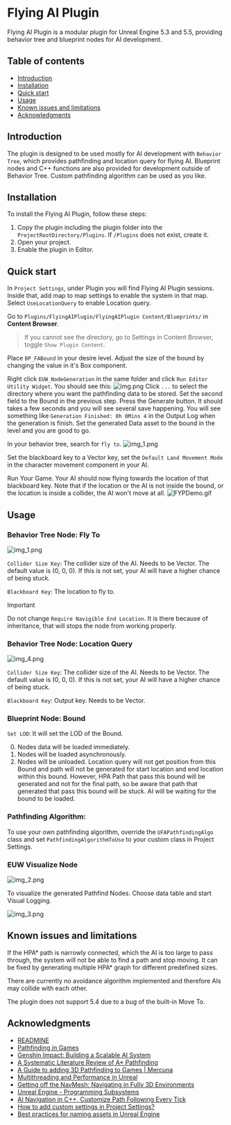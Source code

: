 # Flying AI Plugin

Flying AI Plugin is a modular plugin for Unreal Engine 5.3 and 5.5, providing behavior tree and blueprint nodes for AI development.

## Table of contents

* [Introduction](#introduction)
* [Installation](#installation)
* [Quick start](#quick-start)
* [Usage](#usage)
* [Known issues and limitations](#known-issues-and-limitations)
* [Acknowledgments](#acknowledgments)

## Introduction

The plugin is designed to be used mostly for AI development with `Behavior Tree`, which provides pathfinding and location query for flying AI. Blueprint nodes and C++ functions are also provided for development outside of Behavior Tree. Custom pathfinding algorithm can be used as you like.


## Installation

To install the Flying AI Plugin, follow these steps:

1. Copy the plugin including the plugin folder into the `ProjectRootDirectory/Plugins`. If `/Plugins` does not exist, create it.
2. Open your project.
3. Enable the plugin in Editor.


## Quick start

In `Project Settings`, under Plugin you will find Flying AI Plugin sessions. Inside that, add map to map settings to enable the system in that map. Select `UseLocationQuery` to enable Location query. 

Go to `Plugins/FlyingAIPlugin/FlyingAIPlugin Content/Blueprints/` in **Content Browser**. 
> If you cannot see the directory, go to Settings in Content Browser, toggle `Show Plugin Content`.

Place `BP_FABound` in your desire level. Adjust the size of the bound by changing the value in it's Box component.

Right click `EUW_NodeGeneration` in the same folder and click `Run Editor Utility Widget`. You should see this:
![img.png](img.png)
Click `...` to select the directory where you want the pathfinding data to be stored. Set the second field to the Bound in the previous step. Press the Generate button. It should takes a few seconds and you will see several save happening. You will see something like `Generation Finished: 0h 0Mins 4` in the Output Log when the generation is finish. Set the generated Data asset to the bound in the level and you are good to go.

In your behavior tree, search for `fly to`. 
![img_1.png](img_1.png)

Set the blackboard key to a Vector key, set the `Default Land Movement Mode` in the character movement component in your AI.

Run Your Game. Your AI should now flying towards the location of that blackboard key. Note that if the location or the AI is not inside the bound, or the location is inside a collider, the AI won't move at all.
![FYPDemo.gif](FYPDemo.gif)

## Usage

### Behavior Tree Node: Fly To
![img_1.png](img_1.png)

`Collider Size Key`: The collider size of the AI. Needs to be Vector. The default value is (0, 0, 0). If this is not set, your AI will have a higher chance of being stuck.

`Blackboard Key`: The location to fly to.

> [!IMPORTANT]
> Do not change `Require Navigible End Location`. It is there because of inheritance, that will stops the node from working properly.

### Behavior Tree Node: Location Query

![img_4.png](img_4.png)

`Collider Size Key`: The collider size of the AI. Needs to be Vector. The default value is (0, 0, 0). If this is not set, your AI will have a higher chance of being stuck.

`Blackboard Key`: Output key. Needs to be Vector.


### Blueprint Node: Bound

`Set LOD`: It will set the LOD of the Bound. 

0. Nodes data will be loaded immediately. 
1. Nodes will be loaded asynchronously.
2. Nodes will be unloaded. Location query will not get position from this Bound and path will not be generated for start location and end location within this bound. However, HPA Path that pass this bound will be generated and not for the final path, so be aware that path that generated that pass this bound will be stuck. AI will be waiting for the bound to be loaded.

### Pathfinding Algorithm: 

To use your own pathfinding algorithm, override the ```UFAPathfindingAlgo``` class and set `PathfindingAlgorithmToUse` to your custom class in Project Settings.

### EUW Visualize Node

![img_2.png](img_2.png)

To visualize the generated Pathfind Nodes. Choose data table and start Visual Logging.

![img_3.png](img_3.png)


## Known issues and limitations

If the HPA* path is narrowly connected, which the AI is too large to pass through, the system will not be able to find a path and stop moving. It can be fixed by generating multiple HPA* graph for different predefined sizes.

There are currently no avoidance algorithm implemented and therefore AIs may collide with each other.

The plugin does not support 5.4 due to a bug of the built-in Move To.

## Acknowledgments

* [READMINE](https://github.com/mhucka/readmine)
* [Pathfinding in Games](https://doi.org/10.4230/DFU.Vol6.12191.21)
* [Genshin Impact: Building a Scalable AI System](https://gdcvault.com/play/1027347/-Genshin-Impact-Building-a)
* [A Systematic Literature Review of A* Pathfinding](https://doi.org/10.1016/j.procs.2021.01.034)
* [A Guide to adding 3D Pathfinding to Games | Mercuna](https://mercuna.com/3d-navigation-background/)
* [Multithreading and Performance in Unreal](https://forums.unrealengine.com/t/multithreading-and-performance-in-unreal/1216417)
* [Getting off the NavMesh: Navigating in Fully 3D Environments](https://www.gdcvault.com/play/1022016/Getting-off-the-NavMesh-Navigating)
* [Unreal Engine - Programming Subsystems](https://tech.flying-rat.studio/post/ue-subsystems.html)
* [AI Navigation in C++, Customize Path Following Every Tick](https://nerivec.github.io/old-ue4-wiki/pages/ai-navigation-in-c-customize-path-following-every-tick.html)
* [How to add custom settings in Project Settings?](https://forums.unrealengine.com/t/how-to-add-custom-settings-in-project-settings/146330/3)
* [Best practices for naming assets in Unreal Engine](https://unrealdirective.com/resources/asset-naming-conventions)
